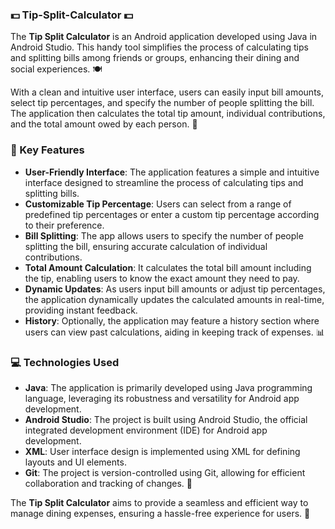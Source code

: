 ### 💵 Tip-Split-Calculator 💵

The **Tip Split Calculator** is an Android application developed using Java in Android Studio. This handy tool simplifies the process of calculating tips and splitting bills among friends or groups, enhancing their dining and social experiences. 🍽️

With a clean and intuitive user interface, users can easily input bill amounts, select tip percentages, and specify the number of people splitting the bill. The application then calculates the total tip amount, individual contributions, and the total amount owed by each person. 🧮

### 🔑 Key Features

- **User-Friendly Interface**: The application features a simple and intuitive interface designed to streamline the process of calculating tips and splitting bills. 
- **Customizable Tip Percentage**: Users can select from a range of predefined tip percentages or enter a custom tip percentage according to their preference. 
- **Bill Splitting**: The app allows users to specify the number of people splitting the bill, ensuring accurate calculation of individual contributions. 
- **Total Amount Calculation**: It calculates the total bill amount including the tip, enabling users to know the exact amount they need to pay. 
- **Dynamic Updates**: As users input bill amounts or adjust tip percentages, the application dynamically updates the calculated amounts in real-time, providing instant feedback. 
- **History**: Optionally, the application may feature a history section where users can view past calculations, aiding in keeping track of expenses. 📊

### 💻 Technologies Used

- **Java**: The application is primarily developed using Java programming language, leveraging its robustness and versatility for Android app development.
- **Android Studio**: The project is built using Android Studio, the official integrated development environment (IDE) for Android app development.
- **XML**: User interface design is implemented using XML for defining layouts and UI elements.
- **Git**: The project is version-controlled using Git, allowing for efficient collaboration and tracking of changes. 🌟

The **Tip Split Calculator** aims to provide a seamless and efficient way to manage dining expenses, ensuring a hassle-free experience for users. 🚀
